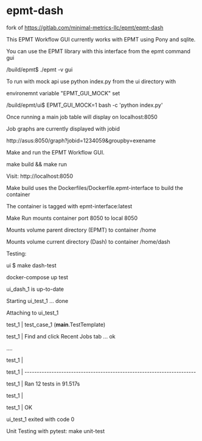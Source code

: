 epmt-dash
=========
fork of https://gitlab.com/minimal-metrics-llc/epmt/epmt-dash

This EPMT Workflow GUI currently works with EPMT using Pony and sqlite.  

You can use the EPMT library with this interface from the epmt command gui

/build/epmt$ ./epmt -v gui

To run with mock api use python index.py from the ui directory with

environemnt variable "EPMT_GUI_MOCK" set

/build/epmt/ui$ EPMT_GUI_MOCK=1 bash -c 'python index.py'

Once running a main job table will display on localhost:8050

Job graphs are currently displayed with jobid 

http://asus:8050/graph?jobid=1234059&groupby=exename


Make and run the EPMT Workflow GUI.

make build && make run

Visit:
    http://localhost:8050

Make build uses the Dockerfiles/Dockerfile.epmt-interface to build the container

The container is tagged with epmt-interface:latest

Make Run mounts container port 8050 to local 8050

Mounts volume parent directory (EPMT) to container /home

Mounts volume current directory (Dash) to container /home/dash

Testing:

ui $ make dash-test

docker-compose up test

ui_dash_1 is up-to-date

Starting ui_test_1 ... done

Attaching to ui_test_1

test_1  | test_case_1 (__main__.TestTemplate)

test_1  | Find and click Recent Jobs tab ... ok

....

test_1  | 

test_1  | ----------------------------------------------------------------------

test_1  | Ran 12 tests in 91.517s

test_1  | 

test_1  | OK

ui_test_1 exited with code 0


Unit Testing with pytest:
make unit-test